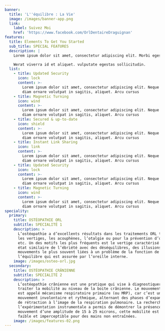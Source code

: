 ```yaml
---
banner:
  title: 'L''équilibre : La Vie'
  image: /images/banner-app.png
  link:
    label: Suivez Moi
    href: 'https://www.facebook.com/OrlDentaireDraguignan'
features:
  title: Elements To Get You Started
  sub_title: SPECIAL FEATURES
  description: |
    Lorem ipsum dolor sit amet, consectetur adipiscing elit. Morbi egestas 

    Werat viverra id et aliquet. vulputate egestas sollicitudin.
  list:
    - title: Updated Security
      icon: lock
      content: >-
        Lorem ipsum dolor sit amet, consectetur adipiscing elit. Neque enim id
        diam ornare volutpat in sagitis, aliquet. Arcu cursus
    - title: Magnetic Turning
      icon: wind
      content: >-
        Lorem ipsum dolor sit amet, consectetur adipiscing elit. Neque enim id
        diam ornare volutpat in sagitis, aliquet. Arcu cursus
    - title: Secured & up-to-date
      icon: shield
      content: >-
        Lorem ipsum dolor sit amet, consectetur adipiscing elit. Neque enim id
        diam ornare volutpat in sagitis, aliquet. Arcu cursus
    - title: Instant Link Sharing
      icon: link
      content: >-
        Lorem ipsum dolor sit amet, consectetur adipiscing elit. Neque enim id
        diam ornare volutpat in sagitis, aliquet. Arcu cursus
    - title: Updated Security
      icon: lock
      content: >-
        Lorem ipsum dolor sit amet, consectetur adipiscing elit. Neque enim id
        diam ornare volutpat in sagitis, aliquet. Arcu cursus
    - title: Magnetic Turning
      icon: wind
      content: >-
        Lorem ipsum dolor sit amet, consectetur adipiscing elit. Neque enim id
        diam ornare volutpat in sagitis, aliquet. Arcu cursus
speciality:
  primary:
    title: OSTÉOPATHIE ORL
    subtitle: SPECIALITÉ 1
    description: >
      L’ostéopathie a d’excellents résultats dans les traitements ORL tels que
      les vertiges, les acouphènes, l’otalgie ou pour la prévention d’otites,
      etc. Un des motifs les plus fréquents est le vertige caractérisé par un
      état similaire de l’ébriété avec des déséquilibres, des illusions de
      mouvements le plus souvent liées à un problème de la fonction de
      l’équilibre qui est assurée par l’oreille interne.
    image: /images/osteo-orl.jpg
  secondary:
    title: OSTÉOPATHIE CRÂNIENNE
    subtitle: SPECIALITÉ 2
    description: >
      L’ostéopathie crânienne est une pratique qui vise à diagnostiquer et à
      traiter la mobilité au niveau de la boite crânienne. Le mouvement présent
      est appelé mécanisme respiratoire primaire (ou MRP), car c’est un
      mouvement involontaire et rythmique, alternant des phases d’expansion et
      de rétraction à l’image de la respiration pulmonaire. La recherche par
      l’expérimentation instrumentale a permis de démontrer la présence d’un
      mouvement d’une amplitude de 15 à 25 microns, cette mobilité est donc très
      faible et imperceptible pour des mains non entraînées.
    image: /images/features-02.png
---
```


